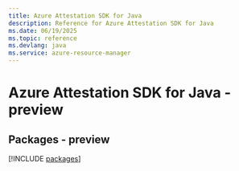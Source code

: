 ```yaml
---
title: Azure Attestation SDK for Java
description: Reference for Azure Attestation SDK for Java
ms.date: 06/19/2025
ms.topic: reference
ms.devlang: java
ms.service: azure-resource-manager
---
```

# Azure Attestation SDK for Java - preview
## Packages - preview
[!INCLUDE [packages](attestation-index.md)]